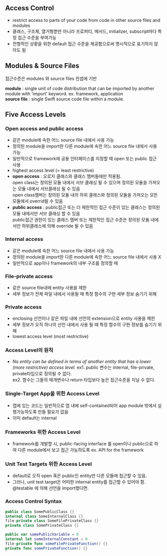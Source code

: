## Access Control
* restrict access to parts of your code from code in other source files and modules
* 클래스, 구조체, 열거형뿐만 아니라 프로퍼티, 메서드, initializer, subscript마다 특정 접근 수준을 부여가능 
* 전형적인 상황을 위한 default 접근 수준을 제공함으로써 명시적으로 표기하지 않아도 됨

## Modules & Source Files
접근수준은 modules 와 source files 컨셉에 기반

**module** : single unit of code distribution that can be imported by another module with 'import' keyword. ex. framework, application  
**source file** : single Swift source code file within a module.

## Five Access Levels

### Open access and public access
* 같은 module에 속한 어느 source file 내에서 사용 가능
* 정의된 module을 import한 다른 module에 속한 어느 source file 내에서 사용 가능
* 일반적으로 framework에 공용 인터페이스를 지정할 때 open 또는 public 접근 사용
* highest access level (= least restrictive)
* **open access** : 오로지 클래스와 클래스 멤버들에만 적용됨.  
      open class는 정의된 모듈 내에서 서브 클래싱 될 수 있으며 정의된 모듈을 가져오는 모듈 내에서 서브클래싱 될 수 있음  
      open class멤버는 정의된 모듈 내의 하위 클래스와 정의된 모듈을 가져오는 모든 모듈에서 overrid될 수 있음
* **public access** : public접근 또는 더 제한적인 접근 수준이 있는 클래스는 정의된 모듈 내에서만 서브 클래싱 할 수 있음  
                public접근 권한이 있는 클래스 멤버 또는 제한적인 접근 수준은 정의된 모듈 내에서만 하위클래스에 의해 override 될 수 있음
                
                    


### Internal access
* 같은 module에 속한 어느 source file 내에서 사용 가능
* 정의된 module을 import한 다른 module에 속한 어느 source file 내에서 사용 X 
* 일반적으로 app이나 framework의 내부 구조를 정의할 때 

### File-private access
* 같은 source file내에 entity 사용을 제한
* 세부 정보가 전체 파일 내에서 사용될 때 특정 함수의 구현 세부 정보 숨기기 위해 

### Private access
* enclosing 선언이나 같은 파일 내에 선언의 extension으로 entity 사용을 제한
* 세부 정보가 오직 하나의 선언 내에서 사용 될 때 특정 함수의 구현 정보를 숨기기 위해
* lowest access level (most restrictive)

### Access Level의 원칙
* *No entity can be defined in terms of another entity that has a lower (more restrictive) access level.*
ex1. public 변수는 internal, file-private, private타입으로 정의될 수 없다.  
ex2. 함수는 그들의 매개변수나 return 타입보다 높은 접근수준을 지닐 수 없다. 

### Single-Target App을 위한 Access Level
* 앱에 있는 코드는 일반적으로 앱 내에 self-contained되어 app module 밖에서 실행가능하도록 만들 필요가 없음
* 이미 default는 internal

### Frameworks 위한 Access Level
* framework를 개발할 시, public-facing interface 를 open이나 public으로 하여 다른 module에서 보고 접근 가능하도록
ex. API for the framework

### Unit Test Targets 위한 Access Level
* default로 오직 open 혹은 public인 entity만 다른 모듈에 접근할 수 있음.
* 그러나, unit test target은 어떠한 internal entity를 접근할 수 있어야 함. @testable 에 의해 선언을 import했다면.

### Access Control Syntax
```swift
public class SomePublicClass {}
internal class SomeInternalClass {}
file-private class SomeFilePrivateClass {}
private class SomePrivateClass {}

public var somePublicVariable = 0
internal let someInternalConstant = 0
file-private func someFilePrivateFunction() {}
private func somePrivateFunction() {}

```
